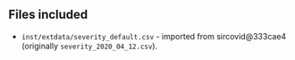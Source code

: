 ## Files included

* `inst/extdata/severity_default.csv` - imported from sircovid@333cae4 (originally `severity_2020_04_12.csv`).
